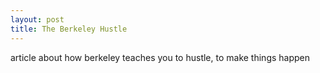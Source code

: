 ```yaml
---
layout: post
title: The Berkeley Hustle
---
```


article about how berkeley teaches you to hustle, to make things happen